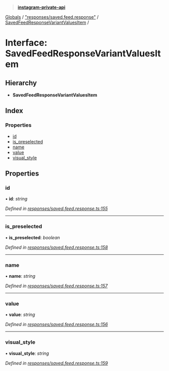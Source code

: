 > **[instagram-private-api](../README.md)**

[Globals](../README.md) / ["responses/saved.feed.response"](../modules/_responses_saved_feed_response_.md) / [SavedFeedResponseVariantValuesItem](_responses_saved_feed_response_.savedfeedresponsevariantvaluesitem.md) /

# Interface: SavedFeedResponseVariantValuesItem

## Hierarchy

* **SavedFeedResponseVariantValuesItem**

## Index

### Properties

* [id](_responses_saved_feed_response_.savedfeedresponsevariantvaluesitem.md#id)
* [is_preselected](_responses_saved_feed_response_.savedfeedresponsevariantvaluesitem.md#is_preselected)
* [name](_responses_saved_feed_response_.savedfeedresponsevariantvaluesitem.md#name)
* [value](_responses_saved_feed_response_.savedfeedresponsevariantvaluesitem.md#value)
* [visual_style](_responses_saved_feed_response_.savedfeedresponsevariantvaluesitem.md#visual_style)

## Properties

###  id

• **id**: *string*

*Defined in [responses/saved.feed.response.ts:155](https://github.com/dilame/instagram-private-api/blob/3e16058/src/responses/saved.feed.response.ts#L155)*

___

###  is_preselected

• **is_preselected**: *boolean*

*Defined in [responses/saved.feed.response.ts:158](https://github.com/dilame/instagram-private-api/blob/3e16058/src/responses/saved.feed.response.ts#L158)*

___

###  name

• **name**: *string*

*Defined in [responses/saved.feed.response.ts:157](https://github.com/dilame/instagram-private-api/blob/3e16058/src/responses/saved.feed.response.ts#L157)*

___

###  value

• **value**: *string*

*Defined in [responses/saved.feed.response.ts:156](https://github.com/dilame/instagram-private-api/blob/3e16058/src/responses/saved.feed.response.ts#L156)*

___

###  visual_style

• **visual_style**: *string*

*Defined in [responses/saved.feed.response.ts:159](https://github.com/dilame/instagram-private-api/blob/3e16058/src/responses/saved.feed.response.ts#L159)*